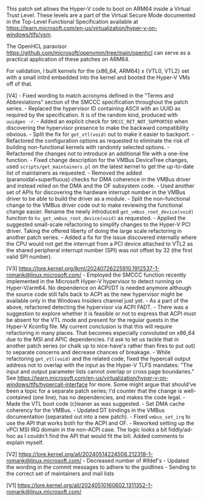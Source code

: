 This patch set allows the Hyper-V code to boot on ARM64 inside a Virtual Trust
Level. These levels are a part of the Virtual Secure Mode documented in the
Top-Level Functional Specification available at
https://learn.microsoft.com/en-us/virtualization/hyper-v-on-windows/tlfs/vsm.

The OpenHCL paravisor https://github.com/microsoft/openvmm/tree/main/openhcl
can serve as a practical application of these patches on ARM64.

For validation, I built kernels for the {x86_64, ARM64} x {VTL0, VTL2} set with
a small initrd embedded into the kernel and booted the Hyper-V VMs off of that.

[V4]
    - Fixed wording to match acronyms defined in the "Terms and Abbreviations"
      section of the SMCCC specification throughout the patch series.
    - Replaced the hypervisor ID containing ASCII with an UUID as
      required by the specification. It is of the random kind, produced with
      `uuidgen -r`.
    - Added an explicit check for `SMCCC_RET_NOT_SUPPORTED` when discovering the
      hypervisor presence to make the backward compatibility obvious.
    - Split the fix for `get_vtl(void)` out to make it easier to backport.
    - Refactored the configuration options as requested to eliminate the risk
      of building non-functional kernels with randomly selected options.
    - Refactored the changes not to introduce an additional file with
      a one-line function.
    - Fixed change description for the VMBus DeviceTree changes, used
      `scripts/get_maintainers.pl` on the latest kernel to get the up-to-date list
      of maintainers as requested.
    - Removed the added (paranoidal+superfluous) checks for DMA coherence in the
      VMBus driver and instead relied on the DMA and the OF subsystem code.
    - Used another set of APIs for discovering the hardware interrupt number
      in the VMBus driver to be able to build the driver as a module.
    - Split the non-functional change to the VMBus driver code out to make
      reviewing the functional change easier. Rename the newly introduced
      `get_vmbus_root_device(void)` function to `hv_get_vmbus_root_device(void)`
      as requested.
    - Applied the suggested small-scale refactoring to simplify changes to the Hyper-V
      PCI driver. Taking the offered liberty of doing the large scale refactoring
      in another patch series.
    - Added a fix for the issue discovered internally where the CPU would not
      get the interrupt from a PCI device attached to VTL2 as the shared peripheral
      interrupt number (SPI) was not offset by 32 (the first valid SPI number).

[V3]
    https://lore.kernel.org/lkml/20240726225910.1912537-1-romank@linux.microsoft.com/
    - Employed the SMCCC function recently implemented in the Microsoft Hyper-V
      hypervisor to detect running on Hyper-V/arm64. No dependence on ACPI/DT is
      needed anymore although the source code still falls back to ACPI as the new
      hypervisor might be available only in the Windows Insiders channel just
      yet.
    - As a part of the above, refactored detecting the hypervisor via ACPI FADT.
    - There was a suggestion to explore whether it is feasible or not to express
      that ACPI must be absent for the VTL mode and present for the regular guests
      in the Hyper-V Kconfig file.
      My current conclusion is that this will require refactoring in many places.
      That becomes especially convoluted on x86_64 due to the MSI and APIC
      dependencies. I'd ask to let us tackle that in another patch series (or chalk
      up to nice-have's rather than fires to put out) to separate concerns and
      decrease chances of breakage.
    - While refactoring `get_vtl(void)` and the related code, fixed the hypercall
      output address not to overlap with the input as the Hyper-V TLFS mandates:
      "The input and output parameter lists cannot overlap or cross page boundaries."
      See https://learn.microsoft.com/en-us/virtualization/hyper-v-on-windows/tlfs/hypercall-interface
      for more.
      Some might argue that should've been a topic for a separate patch series;
      I'd counter that the change is well-contained (one line), has no dependencies,
      and makes the code legal.
    - Made the VTL boot code (c)leaner as was suggested.
    - Set DMA cache coherency for the VMBus.
    - Updated DT bindings in the VMBus documentation (separated out into a new patch).
    - Fixed `vmbus_set_irq` to use the API that works both for the ACPI and OF.
    - Reworked setting up the vPCI MSI IRQ domain in the non-ACPI case. The logic
      looks a bit fiddly/ad-hoc as I couldn't find the API that would fit the bill.
      Added comments to explain myself.

[V2]
    https://lore.kernel.org/all/20240514224508.212318-1-romank@linux.microsoft.com/
    - Decreased number of #ifdef's
    - Updated the wording in the commit messages to adhere to the guidlines
    - Sending to the correct set of maintainers and mail lists

[V1]
    https://lore.kernel.org/all/20240510160602.1311352-1-romank@linux.microsoft.com/
